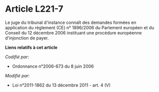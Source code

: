 # Article L221-7

Le juge du tribunal d'instance connaît des demandes formées en application du règlement (CE) n° 1896/2006 du Parlement
européen et du Conseil du 12 décembre 2006 instituant une procédure européenne d'injonction de payer.

**Liens relatifs à cet article**

_Codifié par_:

  - Ordonnance n°2006-673 du 8 juin 2006

_Modifié par_:

  - Loi n°2011-1862 du 13 décembre 2011 - art. 4 (V)
